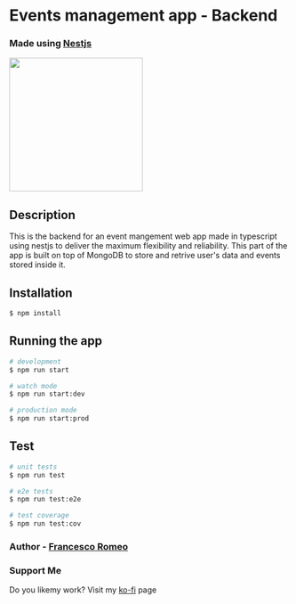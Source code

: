 # Events management app - Backend

### Made using [Nestjs](https://github.com/nestjs/nest)

<a href="https://nestjs.com/">
  <img src="https://nestjs.com/img/logo-small.svg" width="240" height="240">
</a>

## Description

This is the backend for an event mangement web app made in typescript using nestjs to deliver the maximum flexibility and reliability. This part of the app is built on top of MongoDB to store and retrive user's data and events stored inside it.

## Installation

```bash
$ npm install
```

## Running the app

```bash
# development
$ npm run start

# watch mode
$ npm run start:dev

# production mode
$ npm run start:prod
```

## Test

```bash
# unit tests
$ npm run test

# e2e tests
$ npm run test:e2e

# test coverage
$ npm run test:cov
```

### Author - [Francesco Romeo](https://github.com/FranzRome)

### Support Me

Do you likemy work?
Visit my [ko-fi](https://ko-fi.com/franzrome) page
